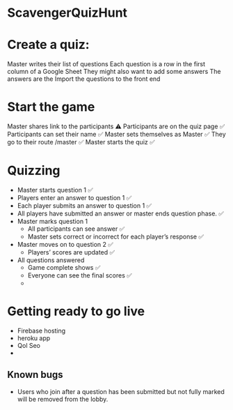 # ScavengerQuizHunt

# Create a quiz: 
Master writes their list of questions
Each question is a row in the first column of a Google Sheet
They might also want to add some answers
The answers are the 
Import the questions to the front end
# Start the game
Master shares link to the participants ⚠️
Participants are on the quiz page ✅
Participants can set their name ✅
Master sets themselves as Master ✅
They go to their route /master ✅
Master starts the quiz ✅

# Quizzing
- Master starts question 1 ✅
- Players enter an answer to question 1 ✅
- Each player submits an answer to question 1 ✅
- All players have submitted an answer or master ends question phase. ✅
- Master marks question 1
  - All participants can see answer ✅
  - Master sets correct or incorrect for each player’s response ✅
- Master moves on to question 2 ✅
  - Players’ scores are updated ✅
- All questions answered
  - Game complete shows ✅
  - Everyone can see the final scores  ✅
  - 


# Getting ready to go live

- Firebase hosting
- heroku app
- Qol Seo
-


## Known bugs
- Users who join after a question has been submitted but not fully marked will be removed from the lobby.